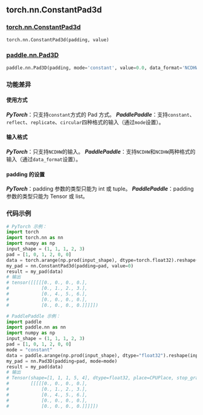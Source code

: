 ## torch.nn.ConstantPad3d
### [torch.nn.ConstantPad3d](https://pytorch.org/docs/stable/generated/torch.nn.ConstantPad3d.html?highlight=pad#torch.nn.ConstantPad3d)
```python
torch.nn.ConstantPad3d(padding, value)
```

### [paddle.nn.Pad3D](https://www.paddlepaddle.org.cn/documentation/docs/zh/api/paddle/nn/Pad3D_cn.html#pad3d)
```python
paddle.nn.Pad3D(padding, mode='constant', value=0.0, data_format='NCDHW', name=None)
```

### 功能差异

#### 使用方式
***PyTorch***：只支持`constant`方式的 Pad 方式。
***PaddlePaddle***：支持`constant`、`reflect`、`replicate`、`circular`四种格式的输入（通过`mode`设置）。

#### 输入格式
***PyTorch***：只支持`NCDHW`的输入。
***PaddlePaddle***：支持`NCDHW`和`NCDHW`两种格式的输入（通过`data_format`设置）。

#### padding 的设置
***PyTorch***：padding 参数的类型只能为 int 或 tuple。
***PaddlePaddle***：padding 参数的类型只能为 Tensor 或 list。


### 代码示例
``` python
# PyTorch 示例：
import torch
import torch.nn as nn
import numpy as np
input_shape = (1, 1, 1, 2, 3)
pad = [1, 0, 1, 2, 0, 0]
data = torch.arange(np.prod(input_shape), dtype=torch.float32).reshape(input_shape) + 1
my_pad = nn.ConstantPad3d(padding=pad, value=0)
result = my_pad(data)
# 输出
# tensor([[[[[0., 0., 0., 0.],
#            [0., 1., 2., 3.],
#            [0., 4., 5., 6.],
#            [0., 0., 0., 0.],
#            [0., 0., 0., 0.]]]]])

```

``` python
# PaddlePaddle 示例：
import paddle
import paddle.nn as nn
import numpy as np
input_shape = (1, 1, 1, 2, 3)
pad = [1, 0, 1, 2, 0, 0]
mode = "constant"
data = paddle.arange(np.prod(input_shape), dtype="float32").reshape(input_shape) + 1
my_pad = nn.Pad3D(padding=pad, mode=mode)
result = my_pad(data)
# 输出
# Tensor(shape=[1, 1, 1, 5, 4], dtype=float32, place=CPUPlace, stop_gradient=True,
#        [[[[[0., 0., 0., 0.],
#            [0., 1., 2., 3.],
#            [0., 4., 5., 6.],
#            [0., 0., 0., 0.],
#            [0., 0., 0., 0.]]]]])
```
